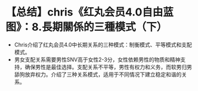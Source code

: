 # 【总结】chris《红丸会员4.0自由蓝图》：8.長期關係的三種模式（下）

-   Chris介绍了红丸会员4.0中长期关系的三种模式：制衡模式、平等模式和支配模式。
-   男女支配关系需要男性SNV高于女性2-3分，女性依赖男性的物质和精神支持，确保男性是最佳选择。支配关系不平等，男性有权力和义务，而软男归男舔狗放弃权力。介绍了三种关系模式，适用于不同情况下建立稳定和谐的关系。